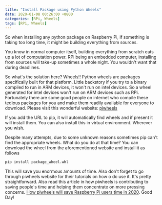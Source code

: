 ```yaml
---
title: "Install Package using Python Wheels"
date: 2020-01-08 00:26:00 +0800
categories: [RPi, Wheels]
tags: [RPi, Wheels]
---
```


So when installing any python package on Raspberry Pi, if something is taking too long time, it might be building everything from sources.

You know in normal computer itself, building everything from scratch eats up a lot of computation power. RPi being an embedded computer, installing from sources will take-up sometimes a whole night. You wouldn't want that during deadlines.

So what's the solution here? Wheels!! Python wheels are packages specifically built for that platform. Little backstory if you try to a binary compiled to run in ARM devices, it won't run on intel devices. So a wheel generated for intel devices won't run on ARM devices such as RPi. Fortunately there are some good people on internet who compile these tedious packages for you and make them readily available for everyone to download. Please visit this wonderful website: [piwheels](https://www.piwheels.org/)

If you add the URL to pip, it will automatically find wheels and if present it will install them. You can also install this in virtual environment. Wherever you wish.

Despite many attempts, due to some unknown reasons sometimes pip can't find the appropriate wheels. What do you do at that time? You can download the wheel from the aforementioned website and install it as follows

```bash
pip install package_wheel.whl
```

This will save you enormous amounts of time. Also don't forget to go through piwheels website for their tutorials on how o do use it. It's pretty straightforward. Also read this article in how piwheels is contributing to saving people's time and helping them concentrate on more pressing concerns. [How piwheels will save Raspberry Pi users time in 2020](https://opensource.com/article/20/1/piwheels). Good Day!
